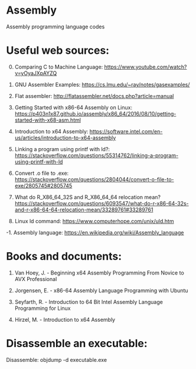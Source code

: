 # Assembly
Assembly programming language codes

# Useful web sources:

0. Comparing C to Machine Language: https://www.youtube.com/watch?v=yOyaJXpAYZQ

1. GNU Assembler Examples: https://cs.lmu.edu/~ray/notes/gasexamples/

2. Flat assembler: http://flatassembler.net/docs.php?article=manual

3. Getting Started with x86-64 Assembly on Linux: https://p403n1x87.github.io/assembly/x86_64/2016/08/10/getting-started-with-x68-asm.html

4. Introduction to x64 Assembly: https://software.intel.com/en-us/articles/introduction-to-x64-assembly

4. Linking a program using printf with ld?: https://stackoverflow.com/questions/55314762/linking-a-program-using-printf-with-ld

5. Convert .o file to .exe: https://stackoverflow.com/questions/2804044/convert-o-file-to-exe/2805745#2805745

6. What do R_X86_64_32S and R_X86_64_64 relocation mean? https://stackoverflow.com/questions/6093547/what-do-r-x86-64-32s-and-r-x86-64-64-relocation-mean/33289761#33289761

7. Linux ld command: https://www.computerhope.com/unix/uld.htm

-1. Assembly language: https://en.wikipedia.org/wiki/Assembly_language

# Books and documents:

1. Van Hoey, J. - Beginning x64 Assembly Programming From Novice to AVX Professional

2. Jorgensen, E. - x86-64 Assembly Language Programming with Ubuntu

3. Seyfarth, R. - Introduction to 64 Bit Intel Assembly Language Programming for Linux

4. Hirzel, M. - Introduction to x64 Assembly

# Disassemble an executable:
Disassemble: objdump -d executable.exe
